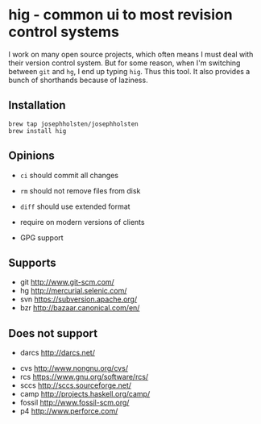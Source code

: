 # hig - common ui to most revision control systems

I work on many open source projects, which often means I must deal with their version control system. But for some reason, when I'm switching between `git` and `hg`, I end up typing `hig`. Thus this tool. It also provides a bunch of shorthands because of laziness.

## Installation

    brew tap josephholsten/josephholsten
    brew install hig

## Opinions

* `ci` should commit all changes
* `rm` should not remove files from disk
* `diff` should use extended format

* require on modern versions of clients
* GPG support

## Supports

- git http://www.git-scm.com/
- hg http://mercurial.selenic.com/
- svn https://subversion.apache.org/
- bzr http://bazaar.canonical.com/en/

## Does not support

- darcs http://darcs.net/
* cvs http://www.nongnu.org/cvs/
* rcs https://www.gnu.org/software/rcs/
* sccs http://sccs.sourceforge.net/
* camp http://projects.haskell.org/camp/
* fossil http://www.fossil-scm.org/
* p4 http://www.perforce.com/
